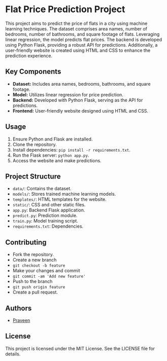 # Flat Price Prediction Project

This project aims to predict the price of flats in a city using machine learning techniques. The dataset comprises area names, number of bedrooms, number of bathrooms, and square footage of flats. Leveraging linear regression, the model predicts flat prices. The backend is developed using Python Flask, providing a robust API for predictions. Additionally, a user-friendly website is created using HTML and CSS to enhance the prediction experience.

## Key Components

- **Dataset:** Includes area names, bedrooms, bathrooms, and square footage.
- **Model:** Utilizes linear regression for price prediction.
- **Backend:** Developed with Python Flask, serving as the API for predictions.
- **Frontend:** User-friendly website designed using HTML and CSS.

## Usage

1. Ensure Python and Flask are installed.
2. Clone the repository.
3. Install dependencies: `pip install -r requirements.txt`.
4. Run the Flask server: `python app.py`.
5. Access the website and make predictions.

## Project Structure

- `data/`: Contains the dataset.
- `models/`: Stores trained machine learning models.
- `templates/`: HTML templates for the website.
- `static/`: CSS and other static files.
- `app.py`: Backend Flask application.
- `predict.py`: Prediction module.
- `train.py`: Model training script.
- `requirements.txt`: Dependencies.

## Contributing


- Fork the repository.
- Create a new branch
- `git checkout -b feature`
- Make your changes and commit 
- `git commit -am 'Add new feature'`
- Push to the branch 
- `git push origin feature`
- Create a pull request.

## Authors

- [Praveen]("www.linkedin.com/in/gonepraveen")

## License

This project is licensed under the MIT License. See the LICENSE file for details.
